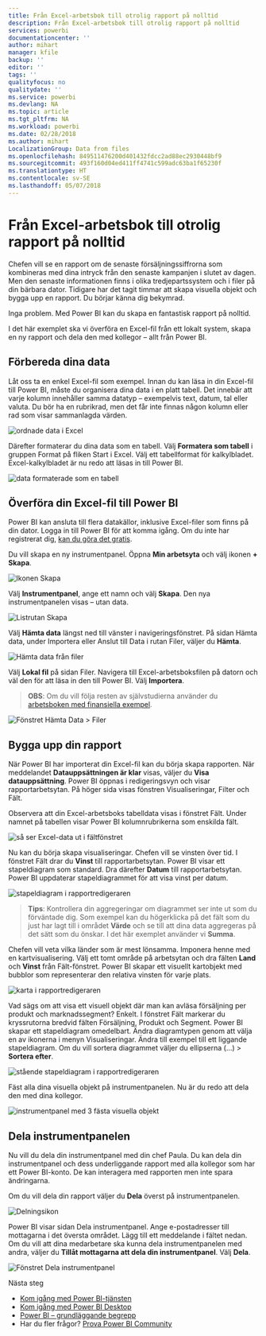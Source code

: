 ```yaml
---
title: Från Excel-arbetsbok till otrolig rapport på nolltid
description: Från Excel-arbetsbok till otrolig rapport på nolltid
services: powerbi
documentationcenter: ''
author: mihart
manager: kfile
backup: ''
editor: ''
tags: ''
qualityfocus: no
qualitydate: ''
ms.service: powerbi
ms.devlang: NA
ms.topic: article
ms.tgt_pltfrm: NA
ms.workload: powerbi
ms.date: 02/28/2018
ms.author: mihart
LocalizationGroup: Data from files
ms.openlocfilehash: 849511476200d401432fdcc2ad88ec2930448bf9
ms.sourcegitcommit: 493f160d04ed411ff4741c599adc63ba1f65230f
ms.translationtype: HT
ms.contentlocale: sv-SE
ms.lasthandoff: 05/07/2018
---
```

# <a name="from-excel-workbook-to-stunning-report-in-no-time"></a>Från Excel-arbetsbok till otrolig rapport på nolltid
Chefen vill se en rapport om de senaste försäljningssiffrorna som kombineras med dina intryck från den senaste kampanjen i slutet av dagen. Men den senaste informationen finns i olika tredjepartssystem och i filer på din bärbara dator. Tidigare har det tagit timmar att skapa visuella objekt och bygga upp en rapport. Du börjar känna dig bekymrad.

Inga problem. Med Power BI kan du skapa en fantastisk rapport på nolltid.

I det här exemplet ska vi överföra en Excel-fil från ett lokalt system, skapa en ny rapport och dela den med kollegor – allt från Power BI.

## <a name="prepare-your-data"></a>Förbereda dina data
Låt oss ta en enkel Excel-fil som exempel. Innan du kan läsa in din Excel-fil till Power BI, måste du organisera dina data i en platt tabell. Det innebär att varje kolumn innehåller samma datatyp – exempelvis text, datum, tal eller valuta. Du bör ha en rubrikrad, men det får inte finnas någon kolumn eller rad som visar sammanlagda värden.

![ordnade data i Excel](media/service-from-excel-to-stunning-report/pbi_excel_file.png)

Därefter formaterar du dina data som en tabell. Välj **Formatera som tabell** i gruppen Format på fliken Start i Excel. Välj ett tabellformat för kalkylbladet. Excel-kalkylbladet är nu redo att läsas in till Power BI.

![data formaterade som en tabell](media/service-from-excel-to-stunning-report/pbi_excel_table.png)

## <a name="upload-your-excel-file-into-power-bi"></a>Överföra din Excel-fil till Power BI
Power BI kan ansluta till flera datakällor, inklusive Excel-filer som finns på din dator. Logga in till Power BI för att komma igång. Om du inte har registrerat dig, [kan du göra det gratis](https://powerbi.com).

Du vill skapa en ny instrumentpanel. Öppna **Min arbetsyta** och välj ikonen **+ Skapa**.

![Ikonen Skapa](media/service-from-excel-to-stunning-report/power-bi-new-dash.png)

Välj **Instrumentpanel**, ange ett namn och välj **Skapa**. Den nya instrumentpanelen visas – utan data.

![Listrutan Skapa](media/service-from-excel-to-stunning-report/power-bi-create-dash.png)

Välj **Hämta data** längst ned till vänster i navigeringsfönstret. På sidan Hämta data, under Importera eller Anslut till Data i rutan Filer, väljer du **Hämta**.

![Hämta data från filer](media/service-from-excel-to-stunning-report/pbi_get_files.png)

Välj **Lokal fil** på sidan Filer. Navigera till Excel-arbetsboksfilen på datorn och väl den för att läsa in den till Power BI. Välj **Importera**.

> **OBS**: Om du vill följa resten av självstudierna använder du [arbetsboken med finansiella exempel](sample-financial-download.md).
> 
> 

![Fönstret Hämta Data > Filer](media/service-from-excel-to-stunning-report/pbi_local_file.png)

## <a name="build-your-report"></a>Bygga upp din rapport
När Power BI har importerat din Excel-fil kan du börja skapa rapporten. När meddelandet **Datauppsättningen är klar** visas, väljer du **Visa datauppsättning**.  Power BI öppnas i redigeringsvyn och visar rapportarbetsytan. På höger sida visas fönstren Visualiseringar, Filter och Fält.

Observera att din Excel-arbetsboks tabelldata visas i fönstret Fält. Under namnet på tabellen visar Power BI kolumnrubrikerna som enskilda fält.

![så ser Excel-data ut i fältfönstret](media/service-from-excel-to-stunning-report/pbi_report_fields.png)

Nu kan du börja skapa visualiseringar. Chefen vill se vinsten över tid. I fönstret Fält drar du **Vinst** till rapportarbetsytan. Power BI visar ett stapeldiagram som standard. Dra därefter **Datum** till rapportarbetsytan. Power BI uppdaterar stapeldiagrammet för att visa vinst per datum.

![stapeldiagram i rapportredigeraren](media/service-from-excel-to-stunning-report/pbi_report_pin-new.png)

> **Tips**: Kontrollera din aggregeringar om diagrammet ser inte ut som du förväntade dig. Som exempel kan du högerklicka på det fält som du just har lagt till i området **Värde** och se till att dina data aggregeras på det sätt som du önskar.  I det här exemplet använder vi **Summa**.
> 
> 

Chefen vill veta vilka länder som är mest lönsamma. Imponera henne med en kartvisualisering. Välj ett tomt område på arbetsytan och dra fälten **Land** och **Vinst** från Fält-fönstret. Power BI skapar ett visuellt kartobjekt med bubblor som representerar den relativa vinsten för varje plats.

![karta i rapportredigeraren](media/service-from-excel-to-stunning-report/pbi_report_map-new.png)

Vad sägs om att visa ett visuell objekt där man kan avläsa försäljning per produkt och marknadssegment? Enkelt. I fönstret Fält markerar du kryssrutorna bredvid fälten Försäljning, Produkt och Segment. Power BI skapar ett stapeldiagram omedelbart. Ändra diagramtypen genom att välja en av ikonerna i menyn Visualiseringar. Ändra till exempel till ett liggande stapeldiagram.  Om du vill sortera diagrammet väljer du ellipserna (...) > **Sortera efter**.

![stående stapeldiagram i rapportredigeraren](media/service-from-excel-to-stunning-report/pbi_barchart-new.png)

Fäst alla dina visuella objekt på instrumentpanelen. Nu är du redo att dela den med dina kollegor.

![instrumentpanel med 3 fästa visuella objekt](media/service-from-excel-to-stunning-report/pbi_report.png)

## <a name="share-your-dashboard"></a>Dela instrumentpanelen
Nu vill du dela din instrumentpanel med din chef Paula. Du kan dela din instrumentpanel och dess underliggande rapport med alla kollegor som har ett Power BI-konto. De kan interagera med rapporten men inte spara ändringarna.

Om du vill dela din rapport väljer du **Dela** överst på instrumentpanelen.

![Delningsikon](media/service-from-excel-to-stunning-report/power-bi-share.png)

Power BI visar sidan Dela instrumentpanel. Ange e-postadresser till mottagarna i det översta området. Lägg till ett meddelande i fältet nedan. Om du vill att dina medarbetare ska kunna dela instrumentpanelen med andra, väljer du **Tillåt mottagarna att dela din instrumentpanel**. Välj **Dela**.

![Fönstret Dela instrumentpanel](media/service-from-excel-to-stunning-report/power-bi-share-dash-new.png)

Nästa steg

* [Kom igång med Power BI-tjänsten](service-get-started.md)
* [Kom igång med Power BI Desktop](desktop-getting-started.md)
* [Power BI – grundläggande begrepp](service-basic-concepts.md)
* Har du fler frågor? [Prova Power BI Community](http://community.powerbi.com/)

